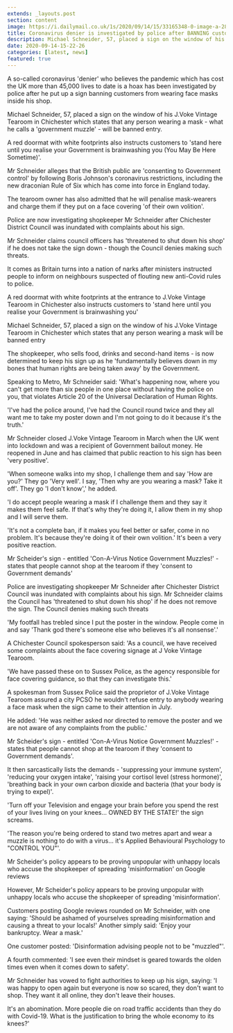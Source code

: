 ```yaml
---
extends: _layouts.post
section: content
image: https://i.dailymail.co.uk/1s/2020/09/14/15/33165348-0-image-a-28_1600092902168.jpg 
title: Coronavirus denier is investigated by police after BANNING customers wearing face masks 
description: Michael Schneider, 57, placed a sign on the window of his J.Voke Vintage Tearoom in Chichester which states that any person wearing a government muzzle will be banned entry. 
date: 2020-09-14-15-22-26 
categories: [latest, news] 
featured: true 
--- 
```

A so-called coronavirus 'denier' who believes the pandemic which has cost the UK more than 45,000 lives to date is a hoax has been investigated by police after he put up a sign banning customers from wearing face masks inside his shop. 

Michael Schneider, 57, placed a sign on the window of his J.Voke Vintage Tearoom in Chichester which states that any person wearing a mask - what he calls a 'government muzzle' - will be banned entry.

A red doormat with white footprints also instructs customers to 'stand here until you realise your Government is brainwashing you (You May Be Here Sometime)'.

Mr Schneider alleges that the British public are 'consenting to Government control' by following Boris Johnson's coronavirus restrictions, including the new draconian Rule of Six which has come into force in England today.

The tearoom owner has also admitted that he will penalise mask-wearers and charge them if they put on a face covering 'of their own volition'. 

Police are now investigating shopkeeper Mr Schneider after Chichester District Council was inundated with complaints about his sign. 

Mr Schneider claims council officers has 'threatened to shut down his shop' if he does not take the sign down - though the Council denies making such threats. 

It comes as Britain turns into a nation of narks after ministers instructed people to inform on neighbours suspected of flouting new anti-Covid rules to police.

A red doormat with white footprints at the entrance to J.Voke Vintage Tearoom in Chichester also instructs customers to 'stand here until you realise your Government is brainwashing you'

Michael Schneider, 57, placed a sign on the window of his J.Voke Vintage Tearoom in Chichester which states that any person wearing a mask will be banned entry

The shopkeeper, who sells food, drinks and second-hand items - is now determined to keep his sign up as he 'fundamentally believes down in my bones that human rights are being taken away' by the Government.

Speaking to Metro, Mr Schneider said: 'What's happening now, where you can't get more than six people in one place without having the police on you, that violates Article 20 of the Universal Declaration of Human Rights. 

'I've had the police around, I've had the Council round twice and they all want me to take my poster down and I'm not going to do it because it's the truth.'

Mr Schneider closed J.Voke Vintage Tearoom in March when the UK went into lockdown and was a recipient of Government bailout money. He reopened in June and has claimed that public reaction to his sign has been 'very positive'. 

'When someone walks into my shop, I challenge them and say 'How are you?' They go 'Very well'. I say, 'Then why are you wearing a mask? Take it off'. They go 'I don't know',' he added.

'I do accept people wearing a mask if I challenge them and they say it makes them feel safe. If that's why they're doing it, I allow them in my shop and I will serve them. 

'It's not a complete ban, if it makes you feel better or safer, come in no problem. It's because they're doing it of their own volition.' It's been a very positive reaction. 

Mr Scheider's sign - entitled 'Con-A-Virus Notice Government Muzzles!' - states that people cannot shop at the tearoom if they 'consent to Government demands'

Police are investigating shopkeeper Mr Schneider after Chichester District Council was inundated with complaints about his sign. Mr Schneider claims the Council has 'threatened to shut down his shop' if he does not remove the sign. The Council denies making such threats

'My footfall has trebled since I put the poster in the window. People come in and say 'Thank god there's someone else who believes it's all nonsense'.' 

A Chichester Council spokesperson said: 'As a council, we have received some complaints about the face covering signage at J Voke Vintage Tearoom. 

'We have passed these on to Sussex Police, as the agency responsible for face covering guidance, so that they can investigate this.' 

A spokesman from Sussex Police said the proprietor of J.Voke Vintage Tearoom assured a city PCSO he wouldn't refuse entry to anybody wearing a face mask when the sign came to their attention in July. 

He added: 'He was neither asked nor directed to remove the poster and we are not aware of any complaints from the public.' 

Mr Scheider's sign - entitled 'Con-A-Virus Notice Government Muzzles!' - states that people cannot shop at the tearoom if they 'consent to Government demands'.

It then sarcastically lists the demands - 'suppressing your immune system', 'reducing your oxygen intake', 'raising your cortisol level (stress hormone)', 'breathing back in your own carbon dioxide and bacteria (that your body is trying to expel)'. 

'Turn off your Television and engage your brain before you spend the rest of your lives living on your knees... OWNED BY THE STATE!' the sign screams.

'The reason you're being ordered to stand two metres apart and wear a muzzle is nothing to do with a virus... it's Applied Behavioural Psychology to "CONTROL YOU"'. 





Mr Scheider's policy appears to be proving unpopular with unhappy locals who accuse the shopkeeper of spreading 'misinformation' on Google reviews

However, Mr Scheider's policy appears to be proving unpopular with unhappy locals who accuse the shopkeeper of spreading 'misinformation'.

Customers posting Google reviews rounded on Mr Schneider, with one saying: 'Should be ashamed of yourselves spreading misinformation and causing a threat to your locals!' Another simply said: 'Enjoy your bankruptcy. Wear a mask.'

One customer posted: 'Disinformation advising people not to be "muzzled"'.

A fourth commented: 'I see even their mindset is geared towards the olden times even when it comes down to safety'.

Mr Schneider has vowed to fight authorities to keep up his sign, saying: 'I was happy to open again but everyone is now so scared, they don't want to shop. They want it all online, they don't leave their houses. 

It's an abomination. More people die on road traffic accidents than they do with Covid-19. What is the justification to bring the whole economy to its knees?' 


